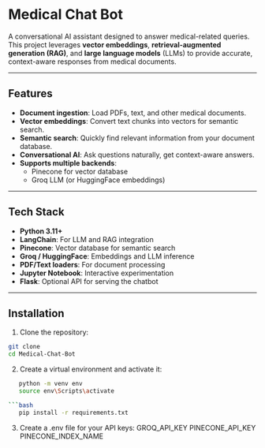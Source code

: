# Medical Chat Bot

A conversational AI assistant designed to answer medical-related queries. This project leverages **vector embeddings**, **retrieval-augmented generation (RAG)**, and **large language models** (LLMs) to provide accurate, context-aware responses from medical documents.

---

## Features

- **Document ingestion**: Load PDFs, text, and other medical documents.
- **Vector embeddings**: Convert text chunks into vectors for semantic search.
- **Semantic search**: Quickly find relevant information from your document database.
- **Conversational AI**: Ask questions naturally, get context-aware answers.
- **Supports multiple backends**: 
  - Pinecone for vector database
  - Groq LLM (or HuggingFace embeddings)

---

## Tech Stack

- **Python 3.11+**
- **LangChain**: For LLM and RAG integration
- **Pinecone**: Vector database for semantic search
- **Groq / HuggingFace**: Embeddings and LLM inference
- **PDF/Text loaders**: For document processing
- **Jupyter Notebook**: Interactive experimentation
- **Flask**: Optional API for serving the chatbot

---

## Installation

1. Clone the repository:

```bash
git clone 
cd Medical-Chat-Bot

```


2. Create a virtual environment and activate it:

```bash
   python -m venv env
   source env\Scripts\activate         

```bash
   pip install -r requirements.txt

```
3. Create a .env file for your API keys:
   GROQ_API_KEY
   PINECONE_API_KEY
   PINECONE_INDEX_NAME



